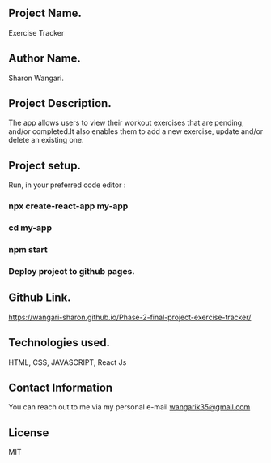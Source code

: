 ## Project Name.

Exercise Tracker

## Author Name.

Sharon Wangari.

## Project Description.

The app allows users to view their workout exercises that are pending, and/or completed.It also enables them to add a new exercise, update and/or delete an existing one.

## Project setup.

Run, in your preferred code editor : 

### npx create-react-app my-app

### cd my-app

### npm start

### Deploy project to github pages.

## Github Link.

https://wangari-sharon.github.io/Phase-2-final-project-exercise-tracker/

## Technologies used.

HTML, CSS, JAVASCRIPT, React Js

## Contact  Information

You can reach out to me via my personal e-mail wangarik35@gmail.com

## License

MIT